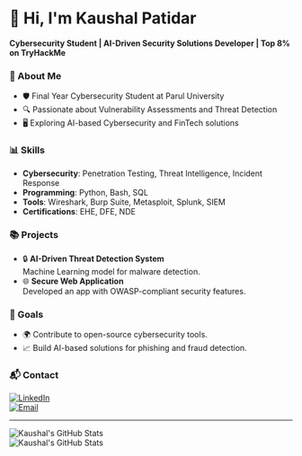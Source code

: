 # 👋 Hi, I'm Kaushal Patidar  
**Cybersecurity Student | AI-Driven Security Solutions Developer | Top 8% on TryHackMe**

### 🌟 About Me
- 🛡️ Final Year Cybersecurity Student at Parul University  
- 🔍 Passionate about Vulnerability Assessments and Threat Detection  
- 🖥️ Exploring AI-based Cybersecurity and FinTech solutions  

### 📊 Skills  
- **Cybersecurity**: Penetration Testing, Threat Intelligence, Incident Response  
- **Programming**: Python, Bash, SQL  
- **Tools**: Wireshark, Burp Suite, Metasploit, Splunk, SIEM  
- **Certifications**: EHE, DFE, NDE  

### 📚 Projects  
- 🔒 **AI-Driven Threat Detection System**  
  Machine Learning model for malware detection.  
- 🌐 **Secure Web Application**  
  Developed an app with OWASP-compliant security features.  

### 🎯 Goals  
- 🌍 Contribute to open-source cybersecurity tools.  
- 📈 Build AI-based solutions for phishing and fraud detection.  

### 📬 Contact  
[![LinkedIn](https://img.shields.io/badge/-LinkedIn-blue?style=flat&logo=linkedin)](https://www.linkedin.com/in/kaushal-patidar-7ab95b235/)  
[![Email](https://img.shields.io/badge/-Email-red?style=flat&logo=gmail)](mailto:Kenilpatidar19@gmail.com)  

---

![Kaushal's GitHub Stats](https://github-readme-stats.vercel.app/api?username=KaushalPatidar&show_icons=true&theme=radical)  
![Kaushal's GitHub Stats](https://github-readme-stats.vercel.app/api?username=KaushalPatidar&show_icons=true&theme=tokyonight)
